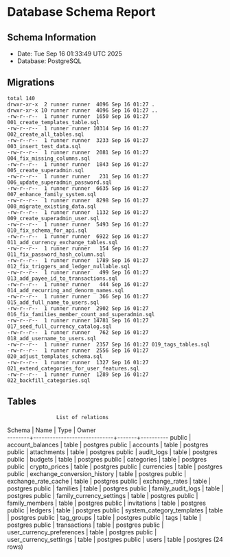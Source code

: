 # Database Schema Report
## Schema Information
- Date: Tue Sep 16 01:33:49 UTC 2025
- Database: PostgreSQL

## Migrations
```
total 140
drwxr-xr-x  2 runner runner  4096 Sep 16 01:27 .
drwxr-xr-x 10 runner runner  4096 Sep 16 01:27 ..
-rw-r--r--  1 runner runner  1650 Sep 16 01:27 001_create_templates_table.sql
-rw-r--r--  1 runner runner 10314 Sep 16 01:27 002_create_all_tables.sql
-rw-r--r--  1 runner runner  3233 Sep 16 01:27 003_insert_test_data.sql
-rw-r--r--  1 runner runner  2081 Sep 16 01:27 004_fix_missing_columns.sql
-rw-r--r--  1 runner runner  1843 Sep 16 01:27 005_create_superadmin.sql
-rw-r--r--  1 runner runner   231 Sep 16 01:27 006_update_superadmin_password.sql
-rw-r--r--  1 runner runner  6635 Sep 16 01:27 007_enhance_family_system.sql
-rw-r--r--  1 runner runner  8298 Sep 16 01:27 008_migrate_existing_data.sql
-rw-r--r--  1 runner runner  1132 Sep 16 01:27 009_create_superadmin_user.sql
-rw-r--r--  1 runner runner  5493 Sep 16 01:27 010_fix_schema_for_api.sql
-rw-r--r--  1 runner runner  6922 Sep 16 01:27 011_add_currency_exchange_tables.sql
-rw-r--r--  1 runner runner   154 Sep 16 01:27 011_fix_password_hash_column.sql
-rw-r--r--  1 runner runner  1789 Sep 16 01:27 012_fix_triggers_and_ledger_nullable.sql
-rw-r--r--  1 runner runner   499 Sep 16 01:27 013_add_payee_id_to_transactions.sql
-rw-r--r--  1 runner runner   444 Sep 16 01:27 014_add_recurring_and_denorm_names.sql
-rw-r--r--  1 runner runner   366 Sep 16 01:27 015_add_full_name_to_users.sql
-rw-r--r--  1 runner runner  2902 Sep 16 01:27 016_fix_families_member_count_and_superadmin.sql
-rw-r--r--  1 runner runner 14781 Sep 16 01:27 017_seed_full_currency_catalog.sql
-rw-r--r--  1 runner runner   762 Sep 16 01:27 018_add_username_to_users.sql
-rw-r--r--  1 runner runner  2357 Sep 16 01:27 019_tags_tables.sql
-rw-r--r--  1 runner runner  2556 Sep 16 01:27 020_adjust_templates_schema.sql
-rw-r--r--  1 runner runner  1327 Sep 16 01:27 021_extend_categories_for_user_features.sql
-rw-r--r--  1 runner runner  1289 Sep 16 01:27 022_backfill_categories.sql
```
## Tables
                    List of relations
 Schema |            Name             | Type  |  Owner   
--------+-----------------------------+-------+----------
 public | account_balances            | table | postgres
 public | accounts                    | table | postgres
 public | attachments                 | table | postgres
 public | audit_logs                  | table | postgres
 public | budgets                     | table | postgres
 public | categories                  | table | postgres
 public | crypto_prices               | table | postgres
 public | currencies                  | table | postgres
 public | exchange_conversion_history | table | postgres
 public | exchange_rate_cache         | table | postgres
 public | exchange_rates              | table | postgres
 public | families                    | table | postgres
 public | family_audit_logs           | table | postgres
 public | family_currency_settings    | table | postgres
 public | family_members              | table | postgres
 public | invitations                 | table | postgres
 public | ledgers                     | table | postgres
 public | system_category_templates   | table | postgres
 public | tag_groups                  | table | postgres
 public | tags                        | table | postgres
 public | transactions                | table | postgres
 public | user_currency_preferences   | table | postgres
 public | user_currency_settings      | table | postgres
 public | users                       | table | postgres
(24 rows)

